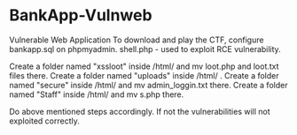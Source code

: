 # BankApp-Vulnweb
Vulnerable Web Application
To download and play the CTF, configure bankapp.sql on phpmyadmin.
shell.php - used to exploit RCE vulnerability.

Create a folder named "xssloot" inside /html/ and mv loot.php and loot.txt files there.
Create a folder named "uploads" inside /html/  .
Create a folder named "secure" inside /html/ and mv admin_loggin.txt there.
Create a folder named "Staff" inside /html/ and mv s.php there.

Do above mentioned steps accordingly. If not the vulnerabilities will not exploited correctly.
